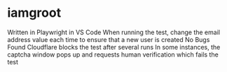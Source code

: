 # iamgroot
Written in Playwright in VS Code
When running the test, change the email address value each time to  ensure that a new user is created
No  Bugs Found 
Cloudflare  blocks the test after several runs 
In some instances, the captcha window pops up and requests human verification which fails the test
